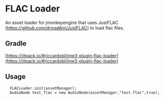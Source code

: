# FLAC Loader
An asset loader for jmonkeyengine that uses JustFLAC (https://github.com/drogatkin/JustFLAC) to load flac files.

## Gradle
[https://jitpack.io/#riccardobl/jme3-plugin-flac-loader](https://jitpack.io/#riccardobl/jme3-plugin-flac-loader)

## Usage
```
  FLACLoader.init(assetManager);
  AudioNode test_flac = new AudioNode(assetManager,"test.flac",true);
```
